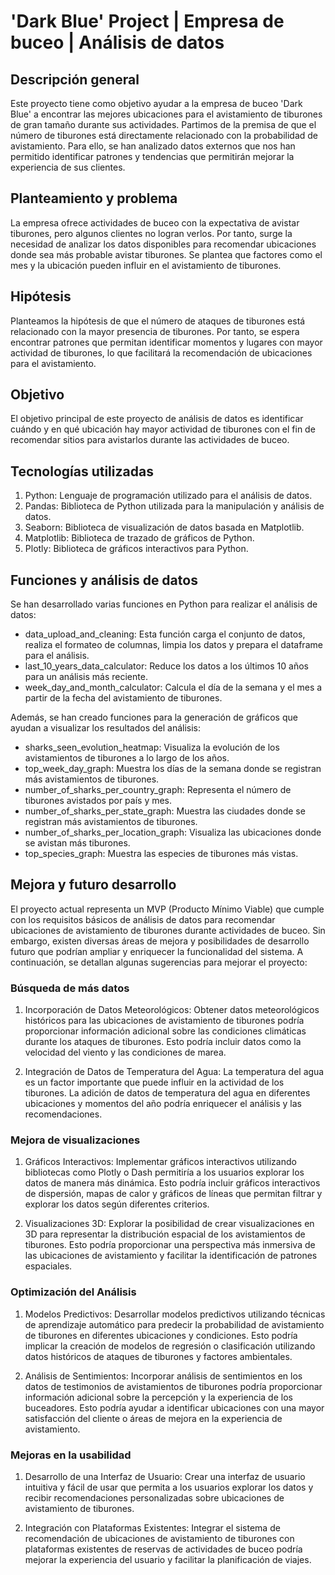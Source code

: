 
# 'Dark Blue' Project | Empresa de buceo | Análisis de datos

   <h2>Descripción general</h2>

  Este proyecto tiene como objetivo ayudar a la empresa de buceo 'Dark Blue' a encontrar las mejores ubicaciones para el avistamiento de tiburones de gran tamaño durante sus actividades. Partimos de la premisa de que el número de tiburones está directamente relacionado con la probabilidad de avistamiento. Para ello, se han analizado datos externos que nos han permitido identificar patrones y tendencias que permitirán mejorar la experiencia de sus clientes.


## Planteamiento y problema

La empresa ofrece actividades de buceo con la expectativa de avistar tiburones, pero algunos clientes no logran verlos. Por tanto, surge la necesidad de analizar los datos disponibles para recomendar ubicaciones donde sea más probable avistar tiburones. Se plantea que factores como el mes y la ubicación pueden influir en el avistamiento de tiburones.


## Hipótesis

Planteamos la hipótesis de que el número de ataques de tiburones está relacionado con la mayor presencia de tiburones. Por tanto, se espera encontrar patrones que permitan identificar momentos y lugares con mayor actividad de tiburones, lo que facilitará la recomendación de ubicaciones para el avistamiento.


## Objetivo

El objetivo principal de este proyecto de análisis de datos es identificar cuándo y en qué ubicación hay mayor actividad de tiburones con el fin de recomendar sitios para avistarlos durante las actividades de buceo.


## Tecnologías utilizadas

1. Python: Lenguaje de programación utilizado para el análisis de datos.
2. Pandas: Biblioteca de Python utilizada para la manipulación y análisis de datos.
3. Seaborn: Biblioteca de visualización de datos basada en Matplotlib.
4. Matplotlib: Biblioteca de trazado de gráficos de Python.
5. Plotly: Biblioteca de gráficos interactivos para Python.


## Funciones y análisis de datos

Se han desarrollado varias funciones en Python para realizar el análisis de datos:

- data_upload_and_cleaning: Esta función carga el conjunto de datos, realiza el formateo de columnas, limpia los datos y prepara el dataframe para el análisis.
- last_10_years_data_calculator: Reduce los datos a los últimos 10 años para un análisis más reciente.
- week_day_and_month_calculator: Calcula el día de la semana y el mes a partir de la fecha del avistamiento de tiburones.

Además, se han creado funciones para la generación de gráficos que ayudan a visualizar los resultados del análisis:

- sharks_seen_evolution_heatmap: Visualiza la evolución de los avistamientos de tiburones a lo largo de los años.
- top_week_day_graph: Muestra los días de la semana donde se registran más avistamientos de tiburones.
- number_of_sharks_per_country_graph: Representa el número de tiburones avistados por país y mes.
- number_of_sharks_per_state_graph: Muestra las ciudades donde se registran más avistamientos de tiburones.
- number_of_sharks_per_location_graph: Visualiza las ubicaciones donde se avistan más tiburones.
- top_species_graph: Muestra las especies de tiburones más vistas.


## Mejora y futuro desarrollo

El proyecto actual representa un MVP (Producto Mínimo Viable) que cumple con los requisitos básicos de análisis de datos para recomendar ubicaciones de avistamiento de tiburones durante actividades de buceo. Sin embargo, existen diversas áreas de mejora y posibilidades de desarrollo futuro que podrían ampliar y enriquecer la funcionalidad del sistema. A continuación, se detallan algunas sugerencias para mejorar el proyecto:

### **Búsqueda de más datos**

1. Incorporación de Datos Meteorológicos: Obtener datos meteorológicos históricos para las ubicaciones de avistamiento de tiburones podría proporcionar información adicional sobre las condiciones climáticas durante los ataques de tiburones. Esto podría incluir datos como la velocidad del viento y las condiciones de marea.

2. Integración de Datos de Temperatura del Agua: La temperatura del agua es un factor importante que puede influir en la actividad de los tiburones. La adición de datos de temperatura del agua en diferentes ubicaciones y momentos del año podría enriquecer el análisis y las recomendaciones.

### **Mejora de visualizaciones**

1. Gráficos Interactivos: Implementar gráficos interactivos utilizando bibliotecas como Plotly o Dash permitiría a los usuarios explorar los datos de manera más dinámica. Esto podría incluir gráficos interactivos de dispersión, mapas de calor y gráficos de líneas que permitan filtrar y explorar los datos según diferentes criterios.

2. Visualizaciones 3D: Explorar la posibilidad de crear visualizaciones en 3D para representar la distribución espacial de los avistamientos de tiburones. Esto podría proporcionar una perspectiva más inmersiva de las ubicaciones de avistamiento y facilitar la identificación de patrones espaciales.

### **Optimización del Análisis**

1. Modelos Predictivos: Desarrollar modelos predictivos utilizando técnicas de aprendizaje automático para predecir la probabilidad de avistamiento de tiburones en diferentes ubicaciones y condiciones. Esto podría implicar la creación de modelos de regresión o clasificación utilizando datos históricos de ataques de tiburones y factores ambientales.

2. Análisis de Sentimientos: Incorporar análisis de sentimientos en los datos de testimonios de avistamientos de tiburones podría proporcionar información adicional sobre la percepción y la experiencia de los buceadores. Esto podría ayudar a identificar ubicaciones con una mayor satisfacción del cliente o áreas de mejora en la experiencia de avistamiento.

### **Mejoras en la usabilidad**

1. Desarrollo de una Interfaz de Usuario: Crear una interfaz de usuario intuitiva y fácil de usar que permita a los usuarios explorar los datos y recibir recomendaciones personalizadas sobre ubicaciones de avistamiento de tiburones.

2. Integración con Plataformas Existentes: Integrar el sistema de recomendación de ubicaciones de avistamiento de tiburones con plataformas existentes de reservas de actividades de buceo podría mejorar la experiencia del usuario y facilitar la planificación de viajes.

<br>

<br>


